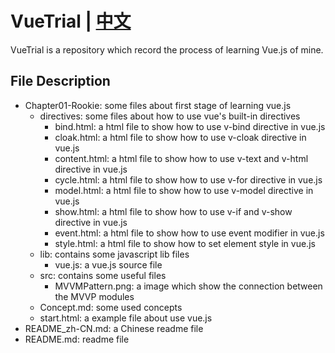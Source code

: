 # VueTrial | [中文](/README_zh-CN.md "中文")
VueTrial is a repository which record the process of learning Vue.js of mine.

## File Description
+ Chapter01-Rookie: some files about first stage of learning vue.js
    - directives: some files about how to use vue's built-in directives
        - bind.html: a html file to show how to use v-bind directive in vue.js
        - cloak.html: a html file to show how to use v-cloak directive in vue.js
        - content.html: a html file to show how to use v-text and v-html directive in vue.js
        - cycle.html: a html file to show how to use v-for directive in vue.js
        - model.html: a html file to show how to use v-model directive in vue.js
        - show.html: a html file to show how to use v-if and v-show directive in vue.js
        - event.html: a html file to show how to use event modifier in vue.js
        - style.html: a html file to show how to set element style in vue.js
    - lib: contains some javascript lib files
        - vue.js: a vue.js source file
    - src: contains some useful files
        - MVVMPattern.png: a image which show the connection between the MVVP modules
    - Concept.md: some used concepts 
    - start.html: a example file about use vue.js
+ README_zh-CN.md: a Chinese readme file 
+ README.md: readme file